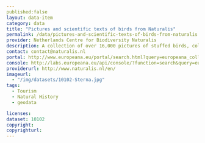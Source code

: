 ```yaml
---
published:false
layout: data-item
category: data
title: "Pictures and scientific texts of birds from Naturalis"
permalink: /data/pictures-and-scientific-texts-of-birds-from-naturalis
provider: Netherlands Centre for Biodiversity Naturalis
description: A collection of over 16,000 pictures of stuffed birds, colourful drawings of birds and scientific texts about birds.
contact: contact@naturalis.nl
portal: http://www.europeana.eu/portal/search.html?query=europeana_collectionName%3A10102*&rows=24
console: http://labs.europeana.eu/api/console/?function=search&query=europeana_collectionName%3A10102*&rows=24
providerurl: http://www.naturalis.nl/en/
imageurl:
  - "/img/datasets/10102-Sterna.jpg"
tags:
  - Tourism
  - Natural History
  - geodata

licenses:
dataset: 10102
copyright: 
copyrighturl: 
---
```

